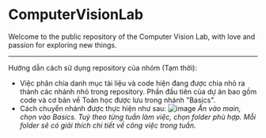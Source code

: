 # ComputerVisionLab
Welcome to the public repository of the Computer Vision Lab, with love and passion for exploring new things.

---
Hướng dẫn cách sử dụng repository của nhóm (Tạm thời):

- Việc phân chia danh mục tài liệu và code hiện đang được chia nhỏ ra thành các nhánh nhỏ trong repository. Phần đầu tiên của dự án bao gồm code và cơ bản về Toán học được lưu trong nhánh "Basics".
- Cách chuyển nhánh được thực hiện như sau:
![image](https://github.com/user-attachments/assets/dad61a62-492b-4b87-829a-0cdebc8b1329)
_Ấn vào main, chọn vào Basics. Tuỳ theo từng tuần làm việc, chọn folder phù hợp. Mỗi folder sẽ có giải thích chi tiết về công việc trong tuần._
